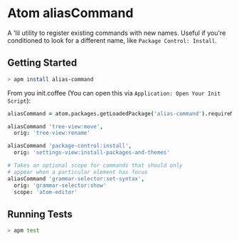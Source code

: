 # Atom aliasCommand

A 'lil utility to register existing commands with new names.
Useful if you're conditioned to look for a different name, like `Package Control: Install`.

## Getting Started

```sh
> apm install alias-command
```

From you init.coffee (You can open this via `Application: Open Your Init Script`):
```coffee
aliasCommand = atom.packages.getLoadedPackage('alias-command').requireMainModule()

aliasCommand 'tree-view:move',
  orig: 'tree-view:rename'

aliasCommand 'package-control:install',
  orig: 'settings-view:install-packages-and-themes'

# Takes an optional scope for commands that should only
# appear when a particular element has focus
aliasCommand 'grammar-selector:set-syntax',
  orig: 'grammar-selector:show'
  scope: 'atom-editor'
```

## Running Tests
```sh
> apm test
```
